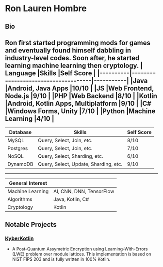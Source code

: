 # Ron Lauren Hombre
## Bio
Ron first started programming mods for games and eventually found himself dabbling in industry-level codes. Soon after, he started learning machine learning then cryptology.
| Language |Skills                               |Self Score |
|----------|-------------------------------------|-----------|
|Java      |Android, Java Apps                   |10/10      |
|JS        |Web Frontend, Node.js                |9/10       |
|PHP       |Web Backend                          |8/10       |
|Kotlin    |Android, Kotlin Apps, Multiplatform  |9/10       |
|C#        |Windows Forms, Unity                 |7/10       |
|Python    |Machine Learning                     |4/10       |
---
| Database |Skills                               |Self Score |
|----------|-------------------------------------|-----------|
|MySQL     |Query, Select, Join, etc.            |8/10       |
|Postgres  |Query, Select, Join, etc.            |7/10       |
|NoSQL     |Query, Select, Sharding, etc.        |6/10       |
|DynamoDB  |Query, Select, Update, Sharding, etc.|9/10       |
---
| General Interest ||
|----------|-------------------------------------|
|Machine Learning|AI, CNN, DNN, TensorFlow       |
|Algorithms      |Java, Kotlin, C#               |
|Cryptology      |Kotlin                         |

## Notable Projects
### [KyberKotlin](https://github.com/ronhombre/KyberKotlin)
- A Post-Quantum Assymetric Encryption using Learning-With-Errors (LWE) problem over module lattices. This implementation is based on NIST FIPS 203 and is fully written in 100% Kotlin.
